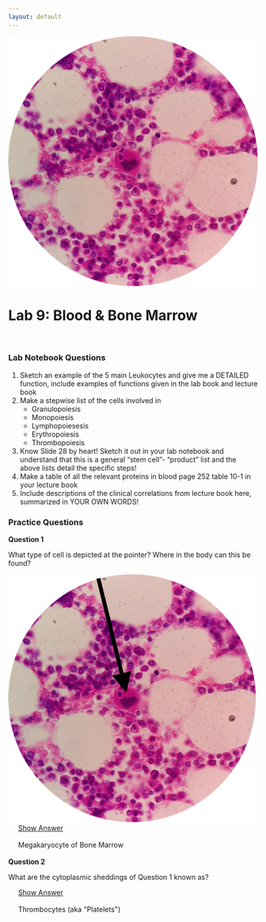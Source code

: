 ```yaml
---
layout: default
---
```


![Splash_IMAGE](./assets/images/splashImage_blood.png)
# Lab 9: Blood & Bone Marrow

<br>

### Lab Notebook Questions

1.	Sketch an example of the 5 main Leukocytes and give me a DETAILED function, include examples of functions given in the lab book and lecture book
2. 	Make a stepwise list of the cells involved in 
	* Granulopoiesis
	* Monopoiesis
	* Lymphopoiesesis
	* Erythropoiesis 
	* Thrombopoiesis
3.	Know Slide 28 by heart! Sketch it out in your lab notebook and understand that this is a general “stem cell”- “product” list and the above lists detail the specific steps!
4.	Make a table of all the relevant proteins in blood page 252 table 10-1 in your lecture book
5.	Include descriptions of the clinical correlations from lecture book here, summarized in YOUR OWN WORDS!


<a id="jump-to-practice-questions" class="jump-to-section"> </a>
### Practice Questions

<div class="card">
  <div class="card-header">
    <strong>Question 1</strong>
  </div>
  <div class="card-body">
    <p class="card-text">What type of cell is depicted at the pointer? Where in the body can this be found?</p>
    <img src="./assets/images/splashImage_blood_pointer.png" width="500">
    <div style="margin-left: 20px;">
    <a class="btn btn-primary" role="button" data-toggle="collapse" href="#collapseExample01" aria-expanded="false" aria-controls="collapseExample"> Show Answer</a>
    <div class="collapse" id="collapseExample01">
      <br>
        <div class="well">
          Megakaryocyte of Bone Marrow
        </div>
    </div>
  </div>  
</div>
<br>
<div class="card">
  <div class="card-header">
    <strong>Question 2</strong>
  </div>
  <div class="card-body">
    <p class="card-text">What are the cytoplasmic sheddings of Question 1 known as?</p>
    <div style="margin-left: 20px;">
    <a class="btn btn-primary" role="button" data-toggle="collapse" href="#collapseExample02" aria-expanded="false" aria-controls="collapseExample"> Show Answer</a>
    <div class="collapse" id="collapseExample02">
      <br>
        <div class="well">
          Thrombocytes (aka "Platelets")
        </div>
    </div>
  </div>  
</div>
<br>


